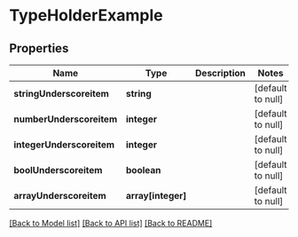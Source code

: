 # TypeHolderExample

## Properties
Name | Type | Description | Notes
------------ | ------------- | ------------- | -------------
**stringUnderscoreitem** | **string** |  | [default to null]
**numberUnderscoreitem** | **integer** |  | [default to null]
**integerUnderscoreitem** | **integer** |  | [default to null]
**boolUnderscoreitem** | **boolean** |  | [default to null]
**arrayUnderscoreitem** | **array[integer]** |  | [default to null]

[[Back to Model list]](../README.md#documentation-for-models) [[Back to API list]](../README.md#documentation-for-api-endpoints) [[Back to README]](../README.md)


